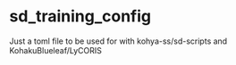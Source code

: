 # sd_training_config
Just a toml file to be used for with kohya-ss/sd-scripts and KohakuBlueleaf/LyCORIS
